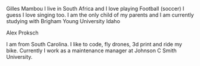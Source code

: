 Gilles Mambou
I live in South Africa and I love playing Football (soccer)
I guess I love singing too.
I am the only child of my parents and I am currently studying with Brigham Young University Idaho

Alex Proksch

I am from South Carolina. I like to code, fly drones, 3d print and ride my bike.
Currently I work as a maintenance manager at Johnson C Smith University. 

